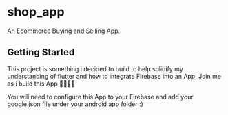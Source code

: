 # shop_app

An Ecommerce Buying and Selling App.

## Getting Started

This project is something i decided to build to help solidify my understanding of flutter and how to integrate Firebase into an App. Join me as i build this App 🤗👨‍💻💪

You will need to configure this App to your Firebase and add your google.json file under your android app folder :)
